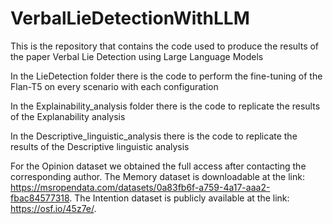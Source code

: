 # VerbalLieDetectionWithLLM
This is the repository that contains the code used to produce the results of the paper Verbal Lie Detection using  Large Language Models

In the LieDetection folder there is the code to perform the fine-tuning of the Flan-T5 on every scenario with each configuration

In the Explainability_analysis folder there is the code to replicate the results of the Explanability analysis

In the Descriptive_linguistic_analysis there is the code to replicate the results of the Descriptive linguistic analysis

For the Opinion dataset we obtained the full access after contacting the corresponding author. The Memory dataset is downloadable at the link: https://msropendata.com/datasets/0a83fb6f-a759-4a17-aaa2-fbac84577318. The Intention dataset is publicly available at the link: https://osf.io/45z7e/.
